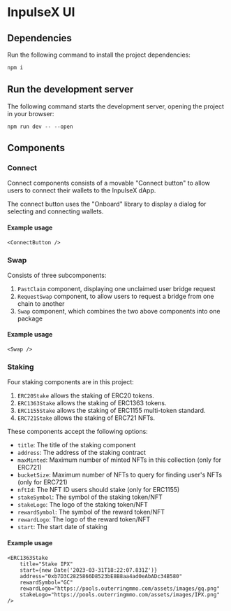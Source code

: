 # InpulseX UI

## Dependencies

Run the following command to install the project dependencies:

```bash
npm i
```

## Run the development server

The following command starts the development server, opening the project in your
browser:

```
npm run dev -- --open
```

## Components

### Connect

Connect components consists of a movable "Connect button" to allow users to connect
their wallets to the InpulseX dApp.

The connect button uses the "Onboard" library to display a dialog for selecting and
connecting wallets.

#### Example usage

```svelte
<ConnectButton />
```

### Swap

Consists of three subcomponents:

1. `PastClaim` component, displaying one unclaimed user bridge request
2. `RequestSwap` component, to allow users to request a bridge from one chain to another
3. `Swap` component, which combines the two above components into one package

#### Example usage

```svelte
<Swap />
```

### Staking

Four staking components are in this project:

1. `ERC20Stake` allows the staking of ERC20 tokens.
2. `ERC1363Stake` allows the staking of ERC1363 tokens.
3. `ERC1155Stake` allows the staking of ERC1155 multi-token standard.
4. `ERC721Stake` allows the staking of ERC721 NFTs.

These components accept the following options:

- `title`: The title of the staking component
- `address`: The address of the staking contract
- `maxMinted`: Maximum number of minted NFTs in this collection (only for ERC721)
- `bucketSize`: Maximum number of NFTs to query for finding user's NFTs (only for ERC721)
- `nftId`: The NFT ID users should stake (only for ERC1155)
- `stakeSymbol`: The symbol of the staking token/NFT
- `stakeLogo`: The logo of the staking token/NFT
- `rewardSymbol`: The symbol of the reward token/NFT
- `rewardLogo`: The logo of the reward token/NFT
- `start`: The start date of staking

#### Example usage

```svelte
<ERC1363Stake
	title="Stake IPX"
	start={new Date('2023-03-31T18:22:07.831Z')}
	address="0xb7D3C2825866D8523bE8B8aa4ad0eAbADc34B580"
	rewardSymbol="GC"
	rewardLogo="https://pools.outerringmmo.com/assets/images/gq.png"
	stakeLogo="https://pools.outerringmmo.com/assets/images/IPX.png"
/>
```
